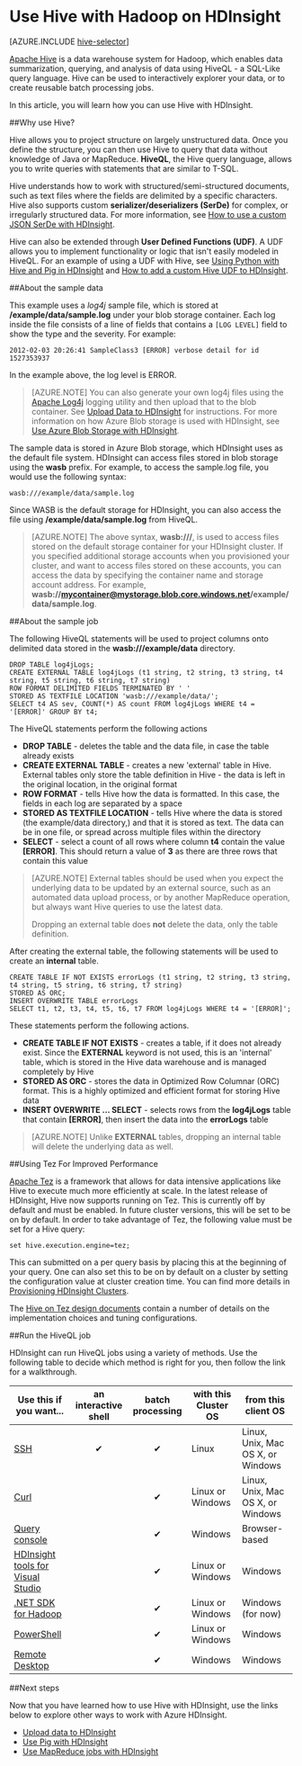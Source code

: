<properties
   pageTitle="Use Hadoop Hive in HDInsight | Azure"
   description="Learn how to use Hive with Hadoop on HDInsight."
   services="hdinsight"
   documentationCenter=""
   authors="Blackmist"
   manager="paulettm"
   editor="cgronlun"/>

<tags
   ms.service="hdinsight"
   ms.devlang=""
   ms.topic="article"
   ms.tgt_pltfrm="na"
   ms.workload="big-data"
   ms.date="02/18/2015"
   ms.author="larryfr"/>

# Use Hive with Hadoop on HDInsight

[AZURE.INCLUDE [hive-selector](../includes/hdinsight-selector-use-hive.md)]

<a href="http://hive.apache.org/" target="_blank">Apache Hive</a> is a data warehouse system for Hadoop, which enables data summarization, querying, and analysis of data using HiveQL - a SQL-Like query language. Hive can be used to interactively explorer your data, or to create reusable batch processing jobs.

In this article, you will learn how you can use Hive with HDInsight.

##<a id="why"></a>Why use Hive?

Hive allows you to project structure on largely unstructured data. Once you define the structure, you can then use Hive to query that data without knowledge of Java or MapReduce. **HiveQL**, the Hive query language, allows you to write queries with statements that are similar to T-SQL. 

Hive understands how to work with structured/semi-structured documents, such as text files where the fields are delimited by a specific characters. Hive also supports custom **serializer/deserializers (SerDe)** for complex, or irregularly structured data. For more information, see <a href="http://blogs.msdn.com/b/bigdatasupport/archive/2014/06/18/how-to-use-a-custom-json-serde-with-microsoft-azure-hdinsight.aspx" target="_blank">How to use a custom JSON SerDe with HDInsight</a>.

Hive can also be extended through **User Defined Functions (UDF)**. A UDF allows you to implement functionality or logic that isn't easily modeled in HiveQL. For an example of using a UDF with Hive, see <a href="http://azure.microsoft.com/en-us/documentation/articles/hdinsight-python/" target="_blank">Using Python with Hive and Pig in HDInsight</a> and <a href="http://blogs.msdn.com/b/bigdatasupport/archive/2014/01/14/how-to-add-custom-hive-udfs-to-hdinsight.aspx" target="_blank">How to add a custom Hive UDF to HDInsight</a>.

##<a id="data"></a>About the sample data

This example uses a *log4j* sample file, which is stored at **/example/data/sample.log** under your blob storage container. Each log inside the file consists of a line of fields that contains a `[LOG LEVEL]` field to show the type and the severity. For example:

	2012-02-03 20:26:41 SampleClass3 [ERROR] verbose detail for id 1527353937

In the example above, the log level is ERROR.

> [AZURE.NOTE] You can also generate your own log4j files using the <a href="http://en.wikipedia.org/wiki/Log4j" target="_blank">Apache Log4j</a> logging utility and then upload that to the blob container. See <a href="../hdinsight-upload-data/" target="_blank">Upload Data to HDInsight</a> for instructions. For more information on how Azure Blob storage is used with HDInsight, see <a href="../hdinsight-use-blob-storage/" target="_blank">Use Azure Blob Storage with HDInsight</a>.

The sample data is stored in Azure Blob storage, which HDInsight uses as the default file system. HDInsight can access files stored in blob storage using the **wasb** prefix. For example, to access the sample.log file, you would use the following syntax:

	wasb:///example/data/sample.log

Since WASB is the default storage for HDInsight, you can also access the file using **/example/data/sample.log** from HiveQL.

> [AZURE.NOTE] The above syntax, **wasb:///**, is used to access files stored on the default storage container for your HDInsight cluster. If you specified additional storage accounts when you provisioned your cluster, and want to access files stored on these accounts, you can access the data by specifying the container name and storage account address. For example, **wasb://mycontainer@mystorage.blob.core.windows.net/example/data/sample.log**.

##<a id="job"></a>About the sample job

The following HiveQL statements will be used to project columns onto delimited data stored in the **wasb:///example/data** directory.

	DROP TABLE log4jLogs;
    CREATE EXTERNAL TABLE log4jLogs (t1 string, t2 string, t3 string, t4 string, t5 string, t6 string, t7 string)
    ROW FORMAT DELIMITED FIELDS TERMINATED BY ' '
    STORED AS TEXTFILE LOCATION 'wasb:///example/data/';
    SELECT t4 AS sev, COUNT(*) AS count FROM log4jLogs WHERE t4 = '[ERROR]' GROUP BY t4;

The HiveQL statements perform the following actions

* **DROP TABLE** - deletes the table and the data file, in case the table already exists
* **CREATE EXTERNAL TABLE** - creates a new 'external' table in Hive. External tables only store the table definition in Hive - the data is left in the original location, in the original format
* **ROW FORMAT** - tells Hive how the data is formatted. In this case, the fields in each log are separated by a space
* **STORED AS TEXTFILE LOCATION** - tells Hive where the data is stored (the example/data directory,) and that it is stored as text. The data can be in one file, or spread across multiple files within the directory
* **SELECT** - select a count of all rows where column **t4** contain the value **[ERROR]**. This should return a value of **3** as there are three rows that contain this value

> [AZURE.NOTE] External tables should be used when you expect the underlying data to be updated by an external source, such as an automated data upload process, or by another MapReduce operation, but always want Hive queries to use the latest data.
>
> Dropping an external table does **not** delete the data, only the table definition.

After creating the external table, the following statements will be used to create an **internal** table.

	CREATE TABLE IF NOT EXISTS errorLogs (t1 string, t2 string, t3 string, t4 string, t5 string, t6 string, t7 string)
	STORED AS ORC;
	INSERT OVERWRITE TABLE errorLogs 
	SELECT t1, t2, t3, t4, t5, t6, t7 FROM log4jLogs WHERE t4 = '[ERROR]';

These statements perform the following actions.

* **CREATE TABLE IF NOT EXISTS** - creates a table, if it does not already exist. Since the **EXTERNAL** keyword is not used, this is an 'internal' table, which is stored in the Hive data warehouse and is managed completely by Hive
* **STORED AS ORC** - stores the data in Optimized Row Columnar (ORC) format. This is a highly optimized and efficient format for storing Hive data
* **INSERT OVERWRITE ... SELECT** - selects rows from the **log4jLogs** table that contain **[ERROR]**, then insert the data into the **errorLogs** table

> [AZURE.NOTE] Unlike **EXTERNAL** tables, dropping an internal table will delete the underlying data as well.

##<a id="usetez"></a>Using Tez For Improved Performance

<a href="http://tez.apache.org" target="_blank">Apache Tez</a> is a framework that allows for data intensive applications like Hive to execute much more efficiently at scale. In the latest release of HDInsight, Hive now supports running on Tez.  This is currently off by default and must be enabled.  In future cluster versions, this will be set to be on by default. In order to take advantage of Tez, the following value must be set for a Hive query:

	set hive.execution.engine=tez;

This can submitted on a per query basis by placing this at the beginning of your query.  One can also set this to be on by default on a cluster by setting the configuration value at cluster creation time.  You can find more details in  <a href="../hdinsight-provision-clusters/" target="_blank">Provisioning HDInsight Clusters</a>.

The <a href="https://cwiki.apache.org/confluence/display/Hive/Hive+on+Tez" target="_blank">Hive on Tez design documents</a> contain a number of details on the implementation choices and tuning configurations.


##<a id="run"></a>Run the HiveQL job

HDInsight can run HiveQL jobs using a variety of methods. Use the following table to decide which method is right for you, then follow the link for a walkthrough.

|**Use this** if you want... | an **interactive** shell | **batch** processing | with this **Cluster OS** | from this **client OS**|
----------------------------------- | :------------------------: | :----------------:| ------------| --------|
<a href="../hdinsight-hadoop-use-hive-ssh/" target="_blank">SSH</a> | ✔ | ✔ | Linux | Linux, Unix, Mac OS X, or Windows
<a href="../hdinsight-hadoop-use-hive-curl/" target="_blank">Curl</a> | &nbsp; | ✔ | Linux or Windows | Linux, Unix, Mac OS X, or Windows
<a href="../hdinsight-hadoop-use-hive-query-console/" target="_blank">Query console</a> | &nbsp; | ✔ | Windows | Browser-based
<a href="../hdinsight-hadoop-use-hive-visual-studio/" target="_blank">HDInsight tools for Visual Studio</a> | &nbsp; | ✔ | Linux or Windows | Windows
<a href="/en-us/documentation/articles/hdinsight-hadoop-use-pig-dotnet-sdk/" target="_blank">.NET SDK for Hadoop</a> | &nbsp; | ✔ | Linux or Windows | Windows (for now)
<a href="../hdinsight-hadoop-use-hive-powershell/" target="_blank">PowerShell</a> | &nbsp; | ✔ | Linux or Windows | Windows
<a href="../hdinsight-hadoop-use-hive-remote-desktop/" target="_blank">Remote Desktop</a> | &nbsp; | ✔ | Windows | Windows

##<a id="nextsteps"></a>Next steps

Now that you have learned how to use Hive with HDInsight, use the links below to explore other ways to work with Azure HDInsight.

* [Upload data to HDInsight][hdinsight-upload-data]
* [Use Pig with HDInsight][hdinsight-use-pig]
* [Use MapReduce jobs with HDInsight][hdinsight-use-mapreduce]

[check]: ./media/hdinsight-use-hive/hdi.checkmark.png

[1]: ../hdinsight-hadoop-visual-studio-tools-get-started/

[hdinsight-sdk-documentation]: http://msdnstage.redmond.corp.microsoft.com/en-us/library/dn479185.aspx

[azure-purchase-options]: http://azure.microsoft.com/en-us/pricing/purchase-options/
[azure-member-offers]: http://azure.microsoft.com/en-us/pricing/member-offers/
[azure-free-trial]: http://azure.microsoft.com/en-us/pricing/free-trial/

[apache-tez]: http://tez.apache.org
[apache-hive]: http://hive.apache.org/
[apache-log4j]: http://en.wikipedia.org/wiki/Log4j
[hive-on-tez-wiki]: https://cwiki.apache.org/confluence/display/Hive/Hive+on+Tez
[import-to-excel]: http://azure.microsoft.com/en-us/documentation/articles/hdinsight-connect-excel-power-query/

[hdinsight-use-pig]: ../hdinsight-use-pig/
[hdinsight-use-oozie]: ../hdinsight-use-oozie/
[hdinsight-analyze-flight-data]: ../hdinsight-analyze-flight-delay-data/
[hdinsight-use-mapreduce]: ../hdinsight-use-mapreduce/


[hdinsight-storage]: ../hdinsight-use-blob-storage

[hdinsight-provision]: ../hdinsight-provision-clusters/
[hdinsight-submit-jobs]: ../hdinsight-submit-hadoop-jobs-programmatically/
[hdinsight-upload-data]: ../hdinsight-upload-data/
[hdinsight-get-started]: ../hdinsight-get-started/

[Powershell-install-configure]: ../install-configure-powershell/
[powershell-here-strings]: http://technet.microsoft.com/en-us/library/ee692792.aspx

[image-hdi-hive-powershell]: ./media/hdinsight-use-hive/HDI.HIVE.PowerShell.png
[img-hdi-hive-powershell-output]: ./media/hdinsight-use-hive/HDI.Hive.PowerShell.Output.png
[image-hdi-hive-architecture]: ./media/hdinsight-use-hive/HDI.Hive.Architecture.png

